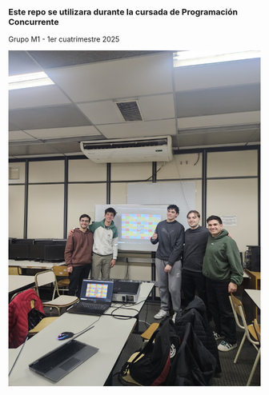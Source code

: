 ### Este repo se utilizara durante la cursada de Programación Concurrente

Grupo M1 - 1er cuatrimestre 2025

![Jueguen queens](https://github.com/UNLAM-PROG-C/2025-PROGC-Q1-M1/blob/develop/Foto_grupal.jpeg?raw=true)




